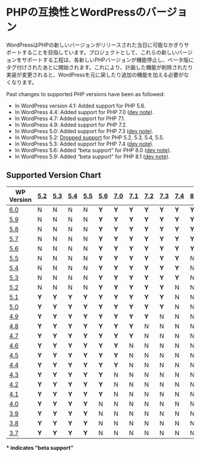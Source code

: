 <!--
# PHP Compatibility and WordPress Versions
-->
# PHPの互換性とWordPressのバージョン

<!--
WordPress aims to support new versions of PHP on the day they are released as much as possible. As a project, the process of supporting these new versions begins after each new PHP version has hit feature freeze and are tagging beta versions. This prevents having to revert or make additional changes to WordPress if a planned feature is removed or the implementation changes.
-->
WordPressはPHPの新しいバージョンがリリースされた当日に可能なかぎりサポートすることを目指しています。プロジェクトとして、これらの新しいバージョンをサポートする工程は、各新しいPHPバージョンが機能停止し、ベータ版にタグ付けされたあとに開始されます。これにより、計画した機能が削除されたり実装が変更されると、WordPressを元に戻したり追加の機能を加える必要がなくなります。

Past changes to supported PHP versions have been as followed:

*   In WordPress version 4.1: Added support for PHP 5.6.
*   In WordPress 4.4: Added support for PHP 7.0 ([dev note](https://make.wordpress.org/core/2015/09/10/wordpress-and-php7/)).
*   In WordPress 4.7: Added support for PHP 7.1.
*   In WordPress 4.9: Added support for PHP 7.2.
*   In WordPress 5.0: Added support for PHP 7.3 ([dev note](https://make.wordpress.org/core/2018/10/15/wordpress-and-php-7-3/)).
*   In WordPress 5.2: [Dropped support](https://core.trac.wordpress.org/ticket/46594) for PHP 5.2, 5.3, 5.4, 5.5.
*   In WordPress 5.3: Added support for PHP 7.4 ([dev note](https://make.wordpress.org/core/2019/10/11/wordpress-and-php-7-4/)).
*   In WordPress 5.6: Added “beta support” for PHP 8.0 ([dev note](https://make.wordpress.org/core/2020/11/23/wordpress-and-php-8-0/)).
*   In WordPress 5.9: Added “beta support” for PHP 8.1 ([dev note](https://make.wordpress.org/core/2022/01/10/wordpress-5-9-and-php-8-0-8-1/)).

## Supported Version Chart

| WP Version | [5.2](https://www.php.net/archive/2006.php) | [5.3](https://www.php.net/archive/2009.php#id2009-06-30-1) | [5.4](https://www.php.net/archive/2012.php#id2012-03-01-1) | [5.5](https://www.php.net/archive/2013.php#id2013-06-20-1) | [5.6](https://www.php.net/archive/2014.php#id2014-08-28-1) | [7.0](https://www.php.net/archive/2015.php#id2015-12-03-1) | [7.1](https://www.php.net/archive/2016.php#id2016-12-01-3) | [7.2](https://www.php.net/archive/2017.php#id2017-11-30-1) | [7.3](https://www.php.net/archive/2018.php#id2018-12-06-1) | [7.4](https://www.php.net/archive/2019.php#2019-11-28-1) | [8.0](https://www.php.net/archive/2020.php#2020-11-26-3) | [8.1](https://www.php.net/archive/2021.php#2021-11-25-1) |
| --- | --- | --- | --- | --- | --- | --- | --- | --- | --- | --- | --- | --- |
| [6.0](https://wordpress.org/news/2022/05/arturo/) | N | N | N | N | **Y** | **Y** | **Y** | **Y** | **Y** | **Y** | **Y\*** | **Y\*** |
| [5.9](https://wordpress.org/news/2022/01/josephine/) | N | N | N | N | **Y** | **Y** | **Y** | **Y** | **Y** | **Y** | **Y**\* | **Y\*** |
| [5.8](https://wordpress.org/news/2021/07/tatum/) | N | N | N | N | **Y** | **Y** | **Y** | **Y** | **Y** | **Y** | **Y\*** | N |
| [5.7](https://wordpress.org/news/2021/03/esperanza/) | N | N | N | N | **Y** | **Y** | **Y** | **Y** | **Y** | **Y** | **Y**\* | N |
| [5.6](https://wordpress.org/news/2020/12/simone/) | N | N | N | N | **Y** | **Y** | **Y** | **Y** | **Y** | **Y** | **Y\*** | N |
| [5.5](https://wordpress.org/news/2020/08/wordpress-5-5-eckstine/) | N | N | N | N | **Y** | **Y** | **Y** | **Y** | **Y** | **Y** | N | N |
| [5.4](https://wordpress.org/news/2020/03/adderley/) | N | N | N | N | **Y** | **Y** | **Y** | **Y** | **Y** | **Y** | N | N |
| [5.3](https://wordpress.org/news/2019/11/kirk/) | N | N | N | N | **Y** | **Y** | **Y** | **Y** | **Y** | **Y** | N | N |
| [5.2](https://wordpress.org/news/2019/05/jaco/) | N | N | N | N | **Y** | **Y** | **Y** | **Y** | **Y** | N | N | N |
| [5.1](https://wordpress.org/news/2019/02/betty/) | **Y** | **Y** | **Y** | **Y** | **Y** | **Y** | **Y** | **Y** | **Y** | N | N | N |
| [5.0](https://wordpress.org/news/2018/12/bebo/) | **Y** | **Y** | **Y** | **Y** | **Y** | **Y** | **Y** | **Y** | **Y** | N | N | N |
| [4.9](https://wordpress.org/news/2017/11/tipton/) | **Y** | **Y** | **Y** | **Y** | **Y** | **Y** | **Y** | **Y** | N | N | N | N |
| [4.8](https://wordpress.org/news/2017/06/evans/) | **Y** | **Y** | **Y** | **Y** | **Y** | **Y** | **Y** | N | N | N | N | N |
| [4.7](https://wordpress.org/news/2016/12/vaughan/) | **Y** | **Y** | **Y** | **Y** | **Y** | **Y** | **Y** | N | N | N | N | N |
| [4.6](https://wordpress.org/news/2016/08/pepper/) | **Y** | **Y** | **Y** | **Y** | **Y** | **Y** | N | N | N | N | N | N |
| [4.5](https://wordpress.org/news/2016/04/coleman/) | **Y** | **Y** | **Y** | **Y** | **Y** | **Y** | N | N | N | N | N | N |
| [4.4](https://wordpress.org/news/2015/12/clifford/) | **Y** | **Y** | **Y** | **Y** | **Y** | **Y** | N | N | N | N | N | N |
| [4.3](https://wordpress.org/news/2015/08/billie/) | **Y** | **Y** | **Y** | **Y** | **Y** | N | N | N | N | N | N | N |
| [4.2](https://wordpress.org/news/2015/04/powell/) | **Y** | **Y** | **Y** | **Y** | **Y** | N | N | N | N | N | N | N |
| [4.1](https://wordpress.org/news/2014/12/dinah/) | **Y** | **Y** | **Y** | **Y** | **Y** | N | N | N | N | N | N | N |
| [4.0](https://wordpress.org/news/2014/09/benny/) | **Y** | **Y** | **Y** | **Y** | N | N | N | N | N | N | N | N |
| [3.9](https://wordpress.org/news/2014/04/smith/) | **Y** | **Y** | **Y** | **Y** | N | N | N | N | N | N | N | N |
| [3.8](https://wordpress.org/news/2013/12/parker/) | **Y** | **Y** | **Y** | **Y** | N | N | N | N | N | N | N | N |
| [3.7](https://wordpress.org/news/2013/10/basie/) | **Y** | **Y** | **Y** | **Y** | N | N | N | N | N | N | N | N |

**\* indicates “beta support”**
